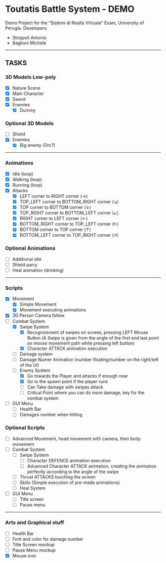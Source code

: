 # Toutatis Battle System - DEMO
Demo Project for the "Sistemi di Realtà Virtuale" Exam, University of Perugia.
Developers:
- Strippoli Antonio
- Baglioni Michele

<hr>

## TASKS

### 3D Models Low-poly
- [x] Nature Scene
- [x] Main Character
- [x] Sword
- [x] Enemies
  - [x] Dummy

### Optional 3D Models
- [ ] Shield
- [x] Enemies
  - [x] Big enemy (Orc?)

<hr>

### Animations
- [x] Idle (loop)
- [x] Walking (loop)
- [x] Running (loop)
- [x] Attacks
  - [x] LEFT corner to RIGHT corner             (→)
  - [x] TOP_LEFT corner to BOTTOM_RIGHT corner  (↘)
  - [x] TOP corner to BOTTOM corner             (↓)
  - [x] TOP_RIGHT corner to BOTTOM_LEFT corner  (↙)
  - [x] RIGHT corner to LEFT corner             (←)
  - [x] BOTTOM_RIGHT corner to TOP_LEFT corner  (↖)
  - [x] BOTTOM corner to TOP corner             (↑)
  - [x] BOTTOM_LEFT corner to TOP_RIGHT corner  (↗)

### Optional Animations
- [ ] Additional idle
- [ ] Shield parry
- [ ] Heal animation (drinking)

<hr>

### Scripts
- [x] Movement
  - [x] Simple Movement
  - [x] Movement executing animations
- [x] 3D Person Camera follow
- [ ] Combat System
  - [x] Swipe System
    - [x] Recognizement of swipes on screen, pressing LEFT Mouse Button (A Swipe is given from the angle of the first and last point on mouse movement path while pressing left button)
    - [x] Character ATTACK animation execution
  - [ ] Damage system
  - [ ] Damage Numer Animation (number floating/number on the right/left of the UI)
  - [ ] Enemy System
    - [x] Go towards the Player and attacks if enough near
    - [x] Go to the spawn point if the player runs
    - [ ] Can Take damage with swipes attack
    - [ ] Critical Point where you can do more damage, key for the combat system
- [ ] GUI Menu
  - [ ] Health Bar
  - [ ] Damages number when hitting

### Optional Scripts
- [ ] Advanced Movement, head movement with camera, then body movement
- [ ] Combat System
  - [ ] Swipe System
    - [ ] Character DEFENCE animation execution
    - [ ] Advanced Character ATTACK animation, creating the animation perfectly according to the angle of the swipe
  - [ ] Thrust ATTACKS touching the screen
  - [ ] Skills (Simple execution of pre-made animations)
  - [ ] Heal System
- [ ] GUI Menu
  - [ ] Title screen
  - [ ] Pause menu

<hr>

### Arts and Graphical stuff
- [ ] Health Bar
- [ ] Font and color for damage number
- [ ] Title Screen mockup
- [ ] Pause Menu mockup
- [x] Mouse icon